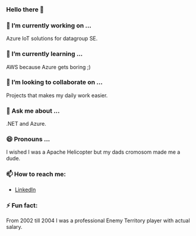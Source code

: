 ### Hello there 👋

<!--
**rmbl-xD/rmbl-xD** is a ✨ _special_ ✨ repository because its `README.md` (this file) appears on your GitHub profile.

Here are some ideas to get you started:

- 🔭 I’m currently working on ...
- 🌱 I’m currently learning ...
- 👯 I’m looking to collaborate on ...
- 🤔 I’m looking for help with ...
- 💬 Ask me about ...
- 📫 How to reach me: ...
- 😄 Pronouns: ...
- ⚡ Fun fact: ...
-->


### 🔭 I’m currently working on ...
Azure IoT solutions for datagroup SE.

### 🌱 I’m currently learning ...
AWS because Azure gets boring ;)

### 👯 I’m looking to collaborate on ...
Projects that makes my daily work easier.

### 💬 Ask me about ...
.NET and Azure. 

### 😄 Pronouns ...
I wished I was a Apache Helicopter but my dads cromosom made me a dude.

### 📫 How to reach me:
- [LinkedIn](https://www.linkedin.com/in/francesco-caprio-3b6557131/) 

### ⚡ Fun fact: 
From 2002 till 2004 I was a professional Enemy Territory player with actual salary. 
